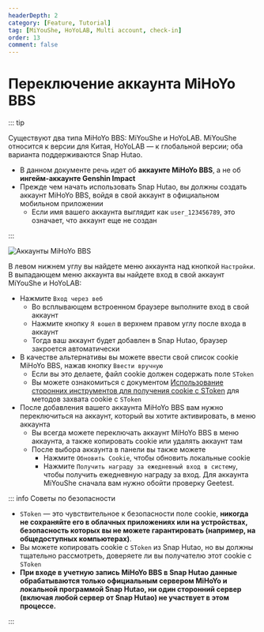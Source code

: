 ```yaml
---
headerDepth: 2
category: [Feature, Tutorial]
tag: [MiYouShe, HoYoLAB, Multi account, check-in]
order: 13
comment: false
---
```


# Переключение аккаунта MiHoYo BBS

::: tip

Существуют два типа MiHoYo BBS: MiYouShe и HoYoLAB.
MiYouShe относится к версии для Китая, HoYoLAB — к глобальной версии; оба варианта поддерживаются Snap Hutao.

- В данном документе речь идет об **аккаунте MiHoYo BBS**, а не об **ингейм-аккаунте Genshin Impact**
- Прежде чем начать использовать Snap Hutao, вы должны создать аккаунт MiHoYo BBS, войдя в свой аккаунт в официальном мобильном приложении
  - Если имя вашего аккаунта выглядит как `user_123456789`, это означает, что аккаунт еще не создан

:::

![Аккаунты MiHoYo BBS](https://img.alicdn.com/imgextra/i4/1797064093/O1CN01OqYy931g6dyGYLC2E_!!1797064093.png_.webp)

В левом нижнем углу вы найдете меню аккаунта над кнопкой `Настройки`. В выпадающем меню аккаунта
вы найдете вход в свой аккаунт MiYouShe и HoYoLAB:

- Нажмите `Вход через веб`
  - Во всплывающем встроенном браузере выполните вход в свой аккаунт
  - Нажмите кнопку `Я вошел` в верхнем правом углу после входа в аккаунт
  - Тогда ваш аккаунт будет добавлен в Snap Hutao, браузер закроется автоматически
- В качестве альтернативы вы можете ввести свой список cookie MiHoYo BBS, нажав кнопку `Ввести вручную`
  - Если вы это делаете, файл cookie должен содержать поле `SToken`
  - Вы можете ознакомиться с документом [Использование сторонних инструментов для получения cookie с SToken](../advanced/get-SToken-cookie-from-the-third-party.html) для методов захвата cookie с `SToken`
- После добавления вашего аккаунта MiHoYo BBS вам нужно переключиться на аккаунт, который вы хотите активировать, в меню аккаунта
  - Вы всегда можете переключать аккаунт MiHoYo BBS в меню аккаунта, а также копировать cookie или удалять аккаунт там
  - После выбора аккаунта в панели вы также можете
    - Нажмите `Обновить Cookie`, чтобы обновить локальные cookie
    - Нажмите `Получить награду за ежедневный вход в систему`, чтобы получить ежедневную награду за вход. Для аккаунта MiYouShe сначала вам нужно обойти проверку Geetest.

::: info Советы по безопасности

- `SToken` — это чувствительное к безопасности поле cookie, **никогда не сохраняйте его в облачных приложениях или на устройствах, безопасность которых вы не можете гарантировать (например, на общедоступных компьютерах)**.
- Вы можете копировать cookie с `SToken` из Snap Hutao, но вы должны тщательно рассмотреть, доверяете ли вы получателю этот cookie с `SToken`
- **При входе в учетную запись MiHoYo BBS в Snap Hutao данные обрабатываются только официальным сервером MiHoYo и локальной программой Snap Hutao,
  ни один сторонний сервер (включая любой сервер от Snap Hutao) не участвует в этом процессе.**

:::

